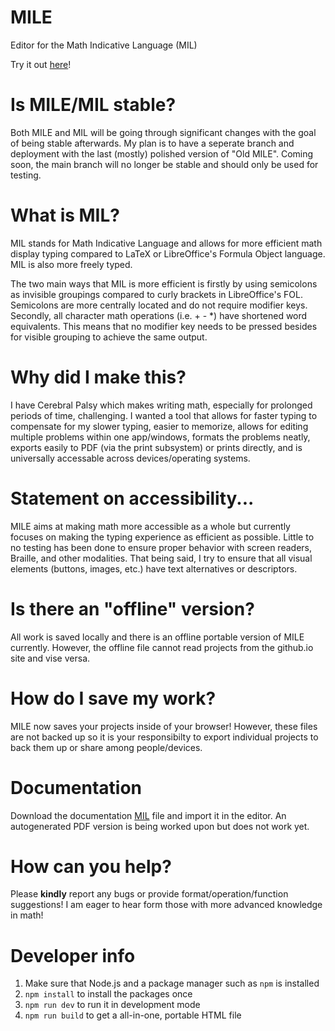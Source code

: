 # MILE

Editor for the Math Indicative Language (MIL)

Try it out [here](https://jah-on.github.io/MILE/)!

# Is MILE/MIL stable?

Both MILE and MIL will be going through significant changes with the goal of being stable afterwards. My plan is to have a seperate branch and deployment with the last (mostly) polished version of "Old MILE". Coming soon, the main branch will no longer be stable and should only be used for testing. 

# What is MIL?

MIL stands for Math Indicative Language and allows for more efficient math display typing compared to LaTeX or LibreOffice's Formula Object language. MIL is also more freely typed.

The two main ways that MIL is more efficient is firstly by using semicolons as invisible groupings compared to curly brackets in LibreOffice's FOL. Semicolons are more centrally located and do not require modifier keys. Secondly, all character math operations (i.e. + - \*) have shortened word equivalents. This means that no modifier key needs to be pressed besides for visible grouping to achieve the same output.

# Why did I make this?

I have Cerebral Palsy which makes writing math, especially for prolonged periods of time, challenging. I wanted a tool that allows for faster typing to compensate for my slower typing, easier to memorize, allows for editing multiple problems within one app/windows, formats the problems neatly, exports easily to PDF (via the print subsystem) or prints directly, and is universally accessable across devices/operating systems.

# Statement on accessibility...

MILE aims at making math more accessible as a whole but currently focuses on making the typing experience as efficient as possible. Little to no testing has been done to ensure proper behavior with screen readers, Braille, and other modalities. That being said, I try to ensure that all visual elements (buttons, images, etc.) have text alternatives or descriptors. 

# Is there an "offline" version?

All work is saved locally and there is an offline portable version of MILE currently. However, the offline file cannot read projects from the github.io site and vise versa. 

# How do I save my work?

MILE now saves your projects inside of your browser! However, these files are not backed up so it is your responsibilty to export individual projects to back them up or share among people/devices. 

# Documentation

Download the documentation <a href="https://raw.githubusercontent.com/Jah-On/MILE/main/docs/DOCGEN.mil" download="DOCGEN.mil" target="_blank">MIL</a> file and import it in the editor.
An autogenerated PDF version is being worked upon but does not work yet. 

# How can you help?

Please **kindly** report any bugs or provide format/operation/function suggestions! I am eager to hear form those with more advanced knowledge in math!

# Developer info

1. Make sure that Node.js and a package manager such as `npm` is installed
2. `npm install` to install the packages once
3. `npm run dev` to run it in development mode
4. `npm run build` to get a all-in-one, portable HTML file
